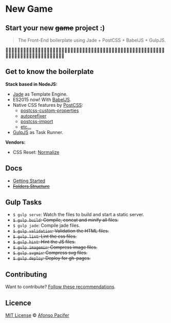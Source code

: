 # New Game
## Start your new <s>game</s> project :)

> The Front-End boilerplate using Jade + PostCSS + BabelJS + GulpJS.

:space_invader::space_invader::space_invader::space_invader::space_invader::space_invader::space_invader::space_invader::space_invader::space_invader::space_invader::space_invader::space_invader::space_invader::space_invader::space_invader::space_invader::space_invader::space_invader::space_invader::space_invader::space_invader::space_invader::space_invader::space_invader::space_invader::space_invader::space_invader::space_invader::space_invader::space_invader::space_invader::space_invader::space_invader::space_invader::space_invader::space_invader::space_invader::space_invader::space_invader::space_invader::space_invader::space_invader::space_invader::space_invader::space_invader::space_invader::space_invader::space_invader::space_invader::space_invader::space_invader::space_invader::space_invader::space_invader::space_invader::space_invader::space_invader::space_invader::space_invader::space_invader::space_invader::space_invader::space_invader::space_invader::space_invader::space_invader::space_invader::space_invader::space_invader::space_invader::space_invader::space_invader::space_invader:

## Get to know the boilerplate

**Stack based in NodeJS:**

- [Jade](http://jade-lang.com/) as Template Engine.
- ES2015 now! With [BabelJS](https://babeljs.io/).
- Native CSS features by [PostCSS](https://github.com/postcss/postcss):
  - [postcss-custom-properties](https://github.com/postcss/postcss-custom-properties)
  - [autoprefixer](https://github.com/postcss/autoprefixer)
  - [postcss-import](https://github.com/postcss/postcss-import)
  - [etc...](http://cssnext.io/features/)
- [GulpJS](http://gulpjs.com/) as Task Runner.

**Vendors:**

- CSS Reset: [Normalize](https://necolas.github.io/normalize.css/)

## Docs

- [Getting Started](docs/getting-started.md)
- <s>[Folders Structure](docs/folders-structure.md)</s>

## Gulp Tasks

- `$ gulp serve`: Watch the files to build and start a static server.
- <s>`$ gulp build`: Compile, concat and minify all files.</s>
- `$ gulp jade`: Compile jade files.
- <s>`$ gulp validation`: Validation the HTML files.</s>
- <s>`$ gulp lint`: Lint the css files.</s>
- <s>`$ gulp hint`: Hint the JS files.</s>
- <s>`$ gulp imagemin`: Compress image files.</s>
- <s>`$ gulp svgmin`: Compress svg files.</s>
- <s>`$ gulp deploy`: Deploy for gh-pages.</s>

## Contributing

Want to contribute? [Follow these recommendations](https://github.com/afonsopacifer/new-game/blob/master/CONTRIBUTING.md).

## Licence

[MIT License](https://github.com/afonsopacifer/new-game/blob/master/LICENSE.md) © [Afonso Pacifer](http://afonsopacifer.com/)
